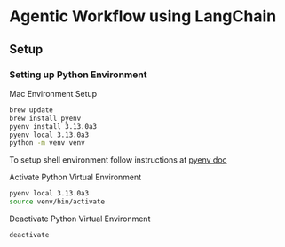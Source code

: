 # Agentic Workflow using LangChain

## Setup

### Setting up Python Environment
Mac Environment Setup
```sh
brew update
brew install pyenv
pyenv install 3.13.0a3
pyenv local 3.13.0a3
python -m venv venv
```
To setup shell environment follow instructions at [pyenv doc](https://github.com/pyenv/pyenv?tab=readme-ov-file#b-set-up-your-shell-environment-for-pyenv)

Activate Python Virtual Environment
```sh
pyenv local 3.13.0a3
source venv/bin/activate
```
Deactivate Python Virtual Environment
```sh
deactivate
```


